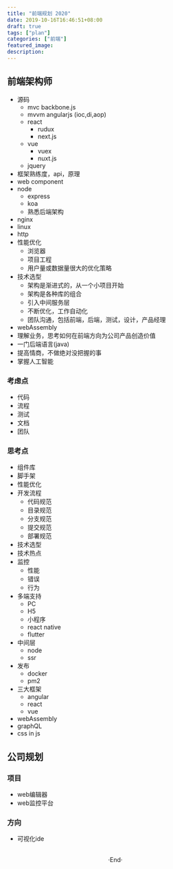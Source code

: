 ```yaml
---
title: "前端规划 2020"
date: 2019-10-16T16:46:51+08:00
draft: true
tags: ["plan"]
categories: ["前端"]
featured_image: 
description: 
---
```


## 前端架构师

- 源码 
  - mvc backbone.js
  - mvvm angularjs (ioc,di,aop)
  - react
    - rudux
    - next.js
  - vue
    - vuex
    - nuxt.js
  - jquery
- 框架熟练度，api，原理
- web component
- node
  - express
  - koa
  - 熟悉后端架构
- nginx
- linux
- http
- 性能优化 
  - 浏览器
  - 项目工程
  - 用户量或数据量很大的优化策略
- 技术选型
  - 架构是渐进式的，从一个小项目开始
  - 架构是各种库的组合
  - 引入中间服务层
  - 不断优化，工作自动化
  - 团队沟通，包括前端，后端，测试，设计，产品经理
- webAssembly
- 理解业务，思考如何在前端方向为公司产品创造价值
- 一门后端语言(java)
- 提高情商，不做绝对没把握的事
- 掌握人工智能

### 考虑点

- 代码
- 流程
- 测试
- 文档
- 团队

### 思考点

- 组件库
- 脚手架
- 性能优化
- 开发流程
  - 代码规范
  - 目录规范
  - 分支规范
  - 提交规范
  - 部署规范
- 技术选型
- 技术热点
- 监控
  - 性能
  - 错误
  - 行为
- 多端支持
  - PC
  - H5 
  - 小程序
  - react native
  - flutter
- 中间层
  - node
  - ssr
- 发布
  - docker
  - pm2
- 三大框架
  - angular
  - react
  - vue
- webAssembly
- graphQL
- css in js

## 公司规划

### 项目

- web编辑器
- web监控平台

### 方向

- 可视化ide

<br>

<center>  ·End·  </center>